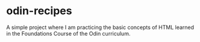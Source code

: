 # odin-recipes
A simple project where I am practicing the basic concepts of HTML learned in the Foundations Course of the Odin curriculum.
